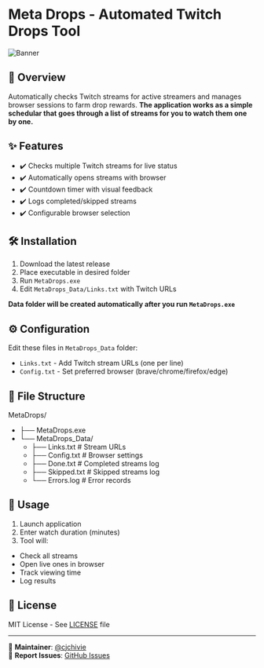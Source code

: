 # Meta Drops - Automated Twitch Drops Tool

![Banner](https://i.imgur.com/yHwlXRl.png)

## 📌 Overview

Automatically checks Twitch streams for active streamers and manages browser sessions to farm drop rewards.
**The application works as a simple schedular that goes through a list of streams for you to watch them one by one.**

## ✨ Features

- ✔️ Checks multiple Twitch streams for live status
- ✔️ Automatically opens streams with browser
- ✔️ Countdown timer with visual feedback
- ✔️ Logs completed/skipped streams
- ✔️ Configurable browser selection

## 🛠️ Installation
1. Download the latest release
2. Place executable in desired folder
3. Run `MetaDrops.exe`
4. Edit `MetaDrops_Data/Links.txt` with Twitch URLs

**Data folder will be created automatically after you run `MetaDrops.exe`**


## ⚙️ Configuration

Edit these files in `MetaDrops_Data` folder:

- `Links.txt` - Add Twitch stream URLs (one per line)
- `Config.txt` - Set preferred browser (brave/chrome/firefox/edge)

## 📂 File Structure

MetaDrops/
- ├── MetaDrops.exe
- └── MetaDrops_Data/
  -   ├── Links.txt # Stream URLs
  -   ├── Config.txt # Browser settings
  -   ├── Done.txt # Completed streams log
  -   ├── Skipped.txt # Skipped streams log
  -   └── Errors.log # Error records

## 🚀 Usage

1. Launch application
2. Enter watch duration (minutes)
3. Tool will:
  - Check all streams
  - Open live ones in browser
  - Track viewing time
  - Log results

## 📜 License

MIT License - See [LICENSE](LICENSE) file

---

🔧 **Maintainer**: [@cjchivie](https://github.com/imchivie)  
🐛 **Report Issues**: [GitHub Issues](https://github.com/imchivie/Meta-Drops/issues) 
